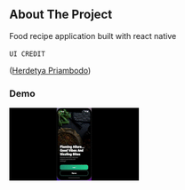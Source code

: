 ## About The Project
Food recipe application built with react native


`UI CREDIT` <p >(<a href="https://dribbble.com/shots/15295362-Food-Recipe-App">Herdetya Priambodo</a>)</p>

### Demo 

![App Demo](image.gif)



